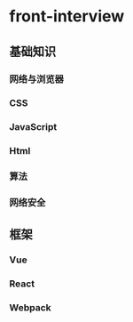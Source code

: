 # front-interview
## 基础知识

### 网络与浏览器
### CSS
### JavaScript
### Html
### 算法
### 网络安全

## 框架
### Vue
### React
### Webpack
